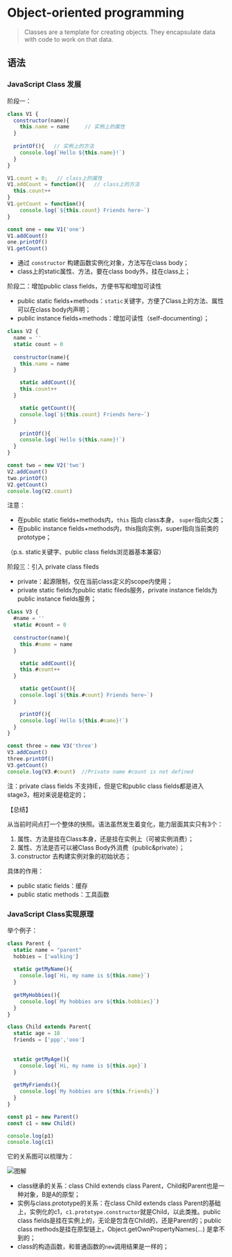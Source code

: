 # Object-oriented programming

>  Classes are a template for creating objects. They encapsulate data with code to work on that data.



## 语法

### JavaScript Class 发展

阶段一：

```javascript
class V1 {
  constructor(name){
    this.name = name     // 实例上的属性
  }
  
  printOf(){   // 实例上的方法
    console.log(`Hello ${this.name}!`)
  }
}

V1.count = 0;   // class上的属性
V1.addCount = function(){   // class上的方法
  this.count++
}
V1.getCount = function(){
 	console.log(`${this.count} Friends here~`) 
}

const one = new V1('one')
V1.addCount()
one.printOf()
V1.getCount()
```

- 通过 `constructor` 构建函数实例化对象，方法写在class body；
- class上的static属性、方法，要在class body外，挂在class上；



阶段二：增加public class fields，方便书写和增加可读性

- public static fields+methods：`static`关键字，方便了Class上的方法、属性可以在class body内声明；
- public instance fields+methods：增加可读性（self-documenting）；

```jsx
class V2 {
  name = ''
  static count = 0
	
  constructor(name){
    this.name = name
  }

	static addCount(){
    this.count++
  }

	static getCount(){
    console.log(`${this.count} Friends here~`) 
  }

	printOf(){
    console.log(`Hello ${this.name}!`)
  }
}

const two = new V2('two')
V2.addCount()
two.printOf()
V2.getCount()
console.log(V2.count)
```

注意：

- 在public static fields+methods内，`this` 指向 class本身， `super`指向父类；
- 在public instance fields+methods内，this指向实例，super指向当前类的prototype；

（p.s. static关键字、public class fields浏览器基本兼容）



阶段三：引入 private class fileds

- private：起源限制，仅在当前class定义的scope内使用；
- private static fields为public static fileds服务，private instance fields为public instance fields服务；

```jsx
class V3 {
  #name = ''
  static #count = 0
  
  constructor(name){
    this.#name = name
  }

	static addCount(){
    this.#count++
  }

	static getCount(){
    console.log(`${this.#count} Friends here~`) 
  }

	printOf(){
    console.log(`Hello ${this.#name}!`)
  }
}

const three = new V3('three')
V3.addCount()
three.printOf()
V3.getCount()
console.log(V3.#count)	//Private name #count is not defined
```

注：private class fields 不支持IE，但是它和public class fields都是进入stage3，相对来说是稳定的；



【总结】

从当前时间点打一个整体的快照。语法虽然发生着变化，能力层面其实只有3个：

1. 属性、方法是挂在Class本身，还是挂在实例上（可被实例消费）；
2. 属性、方法是否可以被Class Body外消费（public&private）；
3. constructor 去构建实例对象的初始状态；



具体的作用：

- public static fields：缓存
- public static methods：工具函数

### JavaScript Class实现原理

举个例子：

```javascript
class Parent {
  static name = "parent"
  hobbies = ['walking']
  
  static getMyName(){
    console.log(`Hi, my name is ${this.name}`)
  }
  
  getMyHobbies(){
    console.log(`My hobbies are ${this.hobbies}`)
  }
}

class Child extends Parent{
  static age = 18
  friends = ['ppp','ooo']
  
  
  static getMyAge(){
    console.log(`Hi, my name is ${this.age}`)
  }
  
  getMyFriends(){
    console.log(`My hobbies are ${this.friends}`)
  }
}

const p1 = new Parent()
const c1 = new Child()

console.log(p1)
console.log(c1)
```



它的关系图可以梳理为：

![图解](https://s3.us-west-2.amazonaws.com/secure.notion-static.com/281d9e87-d538-4ef0-85bf-82769848a99b/class.png?X-Amz-Algorithm=AWS4-HMAC-SHA256&X-Amz-Credential=AKIAT73L2G45O3KS52Y5%2F20210901%2Fus-west-2%2Fs3%2Faws4_request&X-Amz-Date=20210901T031844Z&X-Amz-Expires=86400&X-Amz-Signature=641df3c0fe0e3384b156f19fb86fddcc5bc79a3fa10f0a1a852560235475e738&X-Amz-SignedHeaders=host&response-content-disposition=filename%20%3D%22class.png%22)



- class继承的关系：class Child extends class Parent，Child和Parent也是一种对象，B是A的原型；
- 实例与class.prototype的关系：在class Child extends class Parent的基础上，实例化的c1，`c1.prototype.constructor`就是Child，以此类推。public class fields是挂在实例上的，无论是包含在Child的，还是Parent的；public class methods是挂在原型链上，Object.getOwnPropertyNames(...) 是拿不到的；
- class的构造函数，和普通函数的`new`调用结果是一样的；

